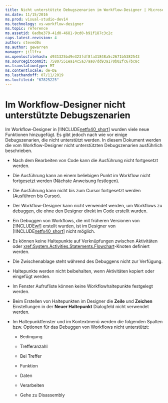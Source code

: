 ```yaml
---
title: Nicht unterstützte Debugszenarien im Workflow-Designer | Microsoft-Dokumentation
ms.date: 11/15/2016
ms.prod: visual-studio-dev14
ms.technology: vs-workflow-designer
ms.topic: reference
ms.assetid: 6adbe379-41d0-4681-9cd0-b91f187c3c2c
caps.latest.revision: 4
author: steved0x
ms.author: gewarren
manager: jillfra
ms.openlocfilehash: d931325bd9e323fdf8fa31848a5c2671b5382543
ms.sourcegitcommit: 75807551ea14c5a37aa07dd93a170b02fc67bc8c
ms.translationtype: MT
ms.contentlocale: de-DE
ms.lasthandoff: 07/11/2019
ms.locfileid: "67825225"
---
```

# <a name="unsupported-debugging-scenarios-in-the-workflow-designer"></a>Im Workflow-Designer nicht unterstützte Debugszenarien
Im Workflow-Designer in [!INCLUDE[netfx40_short](../includes/netfx40-short-md.md)] wurden viele neue Funktionen hinzugefügt. Es gibt jedoch nach wie vor einige Debugszenarien, die nicht unterstützt werden. In diesem Dokument werden die vom Workflow-Designer nicht unterstützten Debugszenarien ausführlich beschrieben.  
  
- Nach dem Bearbeiten von Code kann die Ausführung nicht fortgesetzt werden.  
  
- Die Ausführung kann an einem beliebigen Punkt im Workflow nicht fortgesetzt werden (Nächste Anweisung festlegen).  
  
- Die Ausführung kann nicht bis zum Cursor fortgesetzt werden (Ausführen bis Cursor).  
  
- Der Workflow-Designer kann nicht verwendet werden, um Workflows zu debuggen, die ohne den Designer direkt im Code erstellt wurden.  
  
- Ein Debuggen von Workflows, die mit früheren Versionen von [!INCLUDE[wf](../includes/wf-md.md)] erstellt wurden, ist im Designer von [!INCLUDE[netfx40_short](../includes/netfx40-short-md.md)] nicht möglich.  
  
- Es können keine Haltepunkte auf Verknüpfungen zwischen Aktivitäten oder <xref:System.Activities.Statements.Flowchart>-Knoten definiert werden.  
  
- Die Zwischenablage steht während des Debuggens nicht zur Verfügung.  
  
- Haltepunkte werden nicht beibehalten, wenn Aktivitäten kopiert oder eingefügt werden.  
  
- Im Fenster Aufrufliste können keine Workflowhaltepunkte festgelegt werden.  
  
- Beim Erstellen von Haltepunkten im Designer die **Zeile** und **Zeichen** Einstellungen in der **Neuer Haltepunkt** Dialogfeld nicht verwendet werden.  
  
- Im Haltepunktfenster und im Kontextmenü werden die folgenden Spalten bzw. Optionen für das Debuggen von Workflows nicht unterstützt:  
  
  - Bedingung  

  - Trefferanzahl  

  - Bei Treffer  

  - Funktion  

  - Daten  

  - Verarbeiten  

  - Gehe zu Disassembly

